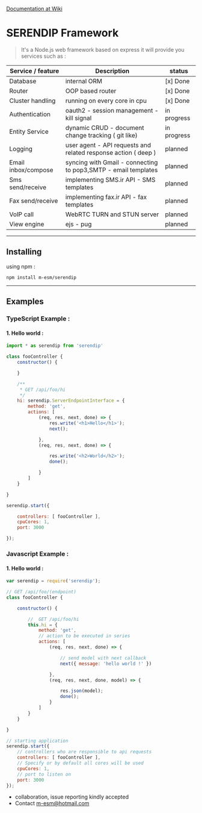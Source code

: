 
[Documentation at Wiki](https://github.com/m-esm/serendip/wiki)
# SERENDIP Framework
> It's a Node.js web framework based on express it will provide you services such as :

| Service / feature | Description | status |
|-|-|-|
|Database | internal ORM | [x] Done | 
| Router | OOP based router | [x] Done |
|Cluster handling| running on every core in cpu | [x] Done |
|Authentication | oauth2 - session management - kill signal | in progress |
|Entity Service | dynamic CRUD - document change tracking ( git like)  |  in progress |
|Logging| user agent - API requests and related response action ( deep ) | planned |
|Email inbox/compose| syncing with Gmail - connecting to pop3,SMTP - email templates | planned |
|Sms send/receive| implementing SMS.ir API - SMS templates | planned |
|Fax send/receive| implementing fax.ir API - fax templates | planned |
|VoIP call| WebRTC TURN and STUN server | planned |
|View engine | ejs - pug | planned |

---

## Installing
using npm : 
```
npm install m-esm/serendip
```


---

## Examples
### TypeScript Example :
#### 1. Hello world :
```javascript
import * as serendip from 'serendip'

class fooController {
    constructor() {

    }

    /**
     * GET /api/foo/hi
     */
    hi: serendip.ServerEndpointInterface = {
        method: 'get',
        actions: [
            (req, res, next, done) => {
                res.write('<h1>Hello</h1>');
                next();

            },
            (req, res, next, done) => {

                res.write('<h2>World</h2>');
                done();

            }
        ]
    }

}

serendip.start({

    controllers: [ fooController ],
    cpuCores: 1,
    port: 3000

});

```
### Javascript Example :
#### 1. Hello world :
```javascript
var serendip = require('serendip');

// GET /api/foo/(endpoint)
class fooController {

    constructor() {

        //  GET /api/foo/hi
        this.hi = {
            method: 'get',
            // action to be executed in series
            actions: [
                (req, res, next, done) => {

                    // send model with next callback
                    next({ message: 'hello world !' })

                },
                (req, res, next, done, model) => {

                    res.json(model);
                    done();
                }
            ]
        }
    }

}

// starting application
serendip.start({
    // controllers who are responsible to api requests
    controllers: [ fooController ],
    // Specify or by default all cores will be used
    cpuCores: 1,
    // port to listen on
    port: 3000
});

```



* collaboration, issue reporting kindly accepted
* Contact m-esm@hotmail.com 
